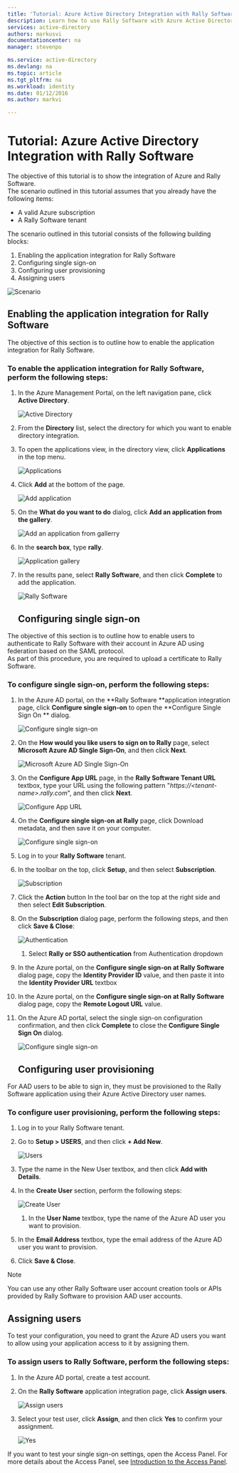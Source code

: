 ```yaml
---
title: 'Tutorial: Azure Active Directory Integration with Rally Software | Microsoft Azure'
description: Learn how to use Rally Software with Azure Active Directory to enable single sign-on, automated provisioning, and more!
services: active-directory
authors: markusvi
documentationcenter: na
manager: stevenpo

ms.service: active-directory
ms.devlang: na
ms.topic: article
ms.tgt_pltfrm: na
ms.workload: identity
ms.date: 01/12/2016
ms.author: markvi

---
```

# Tutorial: Azure Active Directory Integration with Rally Software
The objective of this tutorial is to show the integration of Azure and Rally Software.  
The scenario outlined in this tutorial assumes that you already have the following items:

* A valid Azure subscription
* A Rally Software tenant

The scenario outlined in this tutorial consists of the following building blocks:

1. Enabling the application integration for Rally Software
2. Configuring single sign-on
3. Configuring user provisioning
4. Assigning users

![Scenario](./media/active-directory-saas-rally-software-tutorial/IC769525.png "Scenario")

## Enabling the application integration for Rally Software
The objective of this section is to outline how to enable the application integration for Rally Software.

### To enable the application integration for Rally Software, perform the following steps:
1. In the Azure Management Portal, on the left navigation pane, click **Active Directory**.

   ![Active Directory](./media/active-directory-saas-rally-software-tutorial/IC700993.png "Active Directory")

2. From the **Directory** list, select the directory for which you want to enable directory integration.

3. To open the applications view, in the directory view, click **Applications** in the top menu.

   ![Applications](./media/active-directory-saas-rally-software-tutorial/IC700994.png "Applications")

4. Click **Add** at the bottom of the page.

   ![Add application](./media/active-directory-saas-rally-software-tutorial/IC749321.png "Add application")

5. On the **What do you want to do** dialog, click **Add an application from the gallery**.

   ![Add an application from gallerry](./media/active-directory-saas-rally-software-tutorial/IC749322.png "Add an application from gallerry")

6. In the **search box**, type **rally**.

   ![Application gallery](./media/active-directory-saas-rally-software-tutorial/IC769526.png "Application gallery")

7. In the results pane, select **Rally Software**, and then click **Complete** to add the application.

   ![Rally Software](./media/active-directory-saas-rally-software-tutorial/IC769527.png "Rally Software")

   ## Configuring single sign-on

The objective of this section is to outline how to enable users to authenticate to Rally Software with their account in Azure AD using federation based on the SAML protocol.  
As part of this procedure, you are required to upload a certificate to Rally Software.

### To configure single sign-on, perform the following steps:
1. In the Azure AD portal, on the **Rally Software **application integration page, click **Configure single sign-on** to open the **Configure Single Sign On ** dialog.

   ![Configure single sign-on](./media/active-directory-saas-rally-software-tutorial/IC749323.png "Configure single sign-on")

2. On the **How would you like users to sign on to Rally** page, select **Microsoft Azure AD Single Sign-On**, and then click **Next**.

   ![Microsoft Azure AD Single Sign-On](./media/active-directory-saas-rally-software-tutorial/IC769528.png "Microsoft Azure AD Single Sign-On")

3. On the **Configure App URL** page, in the **Rally Software Tenant URL** textbox, type your URL using the following pattern "*https://\<tenant-name\>.rally.com*", and then click **Next**.

   ![Configure App URL](./media/active-directory-saas-rally-software-tutorial/IC769529.png "Configure App URL")

4. On the **Configure single sign-on at Rally** page, click Download metadata, and then save it on your computer.

   ![Configure single sign-on](./media/active-directory-saas-rally-software-tutorial/IC769530.png "Configure single sign-on")

5. Log in to your **Rally Software** tenant.

6. In the toolbar on the top, click **Setup**, and then select **Subscription**.

   ![Subscription](./media/active-directory-saas-rally-software-tutorial/IC769531.png "Subscription")

7. Click the **Action** button In the tool bar on the top at the right side and then select **Edit Subscription**.

8. On the **Subscription** dialog page, perform the following steps, and then click **Save & Close**:

   ![Authentication](./media/active-directory-saas-rally-software-tutorial/IC769542.png "Authentication")

   1. Select **Rally or SSO authentication** from Authentication dropdown
2. In the Azure portal, on the **Configure single sign-on at Rally Software** dialog page, copy the **Identity Provider ID** value, and then paste it into the **Identity Provider URL** textbox
3. In the Azure portal, on the **Configure single sign-on at Rally Software** dialog page, copy the **Remote Logout URL** value.

9. On the Azure AD portal, select the single sign-on configuration confirmation, and then click **Complete** to close the **Configure Single Sign On** dialog.

   ![Configure single sign-on](./media/active-directory-saas-rally-software-tutorial/IC769547.png "Configure single sign-on")

   ## Configuring user provisioning

For AAD users to be able to sign in, they must be provisioned to the Rally Software application using their Azure Active Directory user names.

### To configure user provisioning, perform the following steps:
1. Log in to your Rally Software tenant.

2. Go to **Setup \> USERS**, and then click **+ Add New**.

   ![Users](./media/active-directory-saas-rally-software-tutorial/IC781039.png "Users")

3. Type the name in the New User textbox, and then click **Add with Details**.

4. In the **Create User** section, perform the following steps:

   ![Create User](./media/active-directory-saas-rally-software-tutorial/IC781040.png "Create User")

   1. In the **User Name** textbox, type the name of the Azure AD user you want to provision.
2. In the **Email Address** textbox, type the email address of the Azure AD user you want to provision.
3. Click **Save & Close**.


> [!NOTE]
> You can use any other Rally Software user account creation tools or APIs provided by Rally Software to provision AAD user accounts.
> 
> 
## Assigning users
To test your configuration, you need to grant the Azure AD users you want to allow using your application access to it by assigning them.

### To assign users to Rally Software, perform the following steps:
1. In the Azure AD portal, create a test account.

2. On the **Rally Software** application integration page, click **Assign users**.

   ![Assign users](./media/active-directory-saas-rally-software-tutorial/IC769548.png "Assign users")

3. Select your test user, click **Assign**, and then click **Yes** to confirm your assignment.

   ![Yes](./media/active-directory-saas-rally-software-tutorial/IC767830.png "Yes")


If you want to test your single sign-on settings, open the Access Panel. For more details about the Access Panel, see [Introduction to the Access Panel](active-directory-saas-access-panel-introduction.md).


